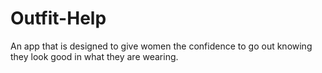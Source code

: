# Outfit-Help
An app that is designed to give women the confidence to go out knowing they look good in what they are wearing.
